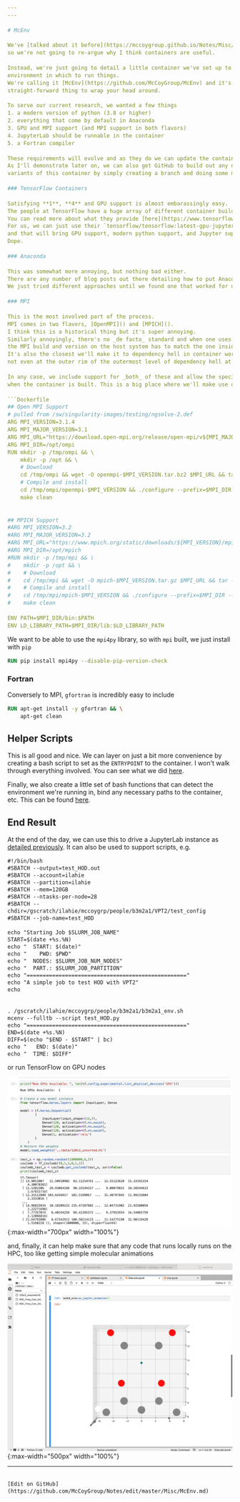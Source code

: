 ```yaml
---
---

# McEnv

We've [talked about it before](https://mccoygroup.github.io/Notes/Misc/ContainerIDEs.html), 
so we're not going to re-argue why I think containers are useful.

Instead, we're just going to detail a little container we've set up to provide a consistent
environment in which to run things.
We're calling it [McEnv](https://github.com/McCoyGroup/McEnv) and it's generally a pretty
straight-forward thing to wrap your head around. 

To serve our current research, we wanted a few things
1. a modern version of python (3.8 or higher)
2. everything that come by default in Anaconda
3. GPU and MPI support (and MPI support in both flavors)
4. JupyterLab should be runnable in the container
5. a Fortran compiler

These requirements will evolve and as they do we can update the container.
As I'll demonstrate later on, we can also get GitHub to build out any number of 
variants of this container by simply creating a branch and doing some minor edits.

### TensorFlow Containers

Satisfying **1**, **4** and GPU support is almost embarassingly easy.
The people at TensorFlow have a huge array of different container builds to work off of.
You can read more about what they provide [here](https://www.tensorflow.org/install/docker).
For us, we can just use their `tensorflow/tensorflow:latest-gpu-jupyter` container as a starting point 
and that will bring GPU support, modern python support, and Jupyter support.
Dope.

### Anaconda

This was somewhat more annoying, but nothing bad either. 
There are any number of blog posts out there detailing how to put Anaconda in a Docker container.
We just tried different approaches until we found one that worked for us.

### MPI

This is the most involved part of the process. 
MPI comes in two flavors, [OpenMPI]() and [MPICH]().
I think this is a historical thing but it's super annoying.
Similarly annoyingly, there's no _de facto_ standard and when one uses `singularity` or `shifter`
the MPI build and version on the host system has to match the one inside. It's a whole thing.
It's also the closest we'll make it to dependency hell in container world, and we're
not even at the outer rim of the outermost level of dependency hell at this point.

In any case, we include support for _both_ of these and allow the specific version to be picked by un/commenting
when the container is built. This is a big place where we'll make use of branches to build the desired version.

```Dockerfile
## Open MPI Support
# pulled from /sw/singularity-images/testing/ngsolve-2.def
ARG MPI_VERSION=3.1.4
ARG MPI_MAJOR_VERSION=3.1
ARG MPI_URL="https://download.open-mpi.org/release/open-mpi/v${MPI_MAJOR_VERSION}/openmpi-${MPI_VERSION}.tar.bz2"
ARG MPI_DIR=/opt/ompi
RUN mkdir -p /tmp/ompi && \
    mkdir -p /opt && \
    # Download
    cd /tmp/ompi && wget -O openmpi-$MPI_VERSION.tar.bz2 $MPI_URL && tar -xjf openmpi-$MPI_VERSION.tar.bz2 && \
    # Compile and install
    cd /tmp/ompi/openmpi-$MPI_VERSION && ./configure --prefix=$MPI_DIR --disable-oshmem --enable-branch-probabilities && make -j12 install && \
    make clean


## MPICH Support
#ARG MPI_VERSION=3.2
#ARG MPI_MAJOR_VERSION=3.2
#ARG MPI_URL="https://www.mpich.org/static/downloads/${MPI_VERSION}/mpich-${MPI_VERSION}.tar.gz"
#ARG MPI_DIR=/opt/mpich
#RUN mkdir -p /tmp/mpi && \
#    mkdir -p /opt && \
#    # Download
#    cd /tmp/mpi && wget -O mpich-$MPI_VERSION.tar.gz $MPI_URL && tar -xjf mpich-$MPI_VERSION.tar.gz && \
#    # Compile and install
#    cd /tmp/mpi/mpich-$MPI_VERSION && ./configure --prefix=$MPI_DIR --disable-oshmem --enable-branch-probabilities && make -j12 install && \
#    make clean

ENV PATH=$MPI_DIR/bin:$PATH
ENV LD_LIBRARY_PATH=$MPI_DIR/lib:$LD_LIBRARY_PATH
```

We want to be able to use the `mpi4py` library, so with `mpi` built, we just install with `pip`

```Dockerfile
RUN pip install mpi4py --disable-pip-version-check
```

### Fortran

Conversely to MPI, `gfortran` is incredibly easy to include

```Dockerfile
RUN apt-get install -y gfortran && \
    apt-get clean
```


## Helper Scripts

This is all good and nice.
We can layer on just a bit more convenience by creating a bash script to set as the
`ENTRYPOINT` to the container.
I won't walk through everything involved. 
You can see what we did [here](https://github.com/McCoyGroup/McEnv/blob/main/CLI.sh).

Finally, we also create a little set of bash functions that can detect the environment
we're running in, bind any necessary paths to the container, etc.
This can be found [here](https://github.com/McCoyGroup/McEnv/blob/main/env.sh).

## End Result 

At the end of the day, we can use this to drive a JupyterLab instance as 
[detailed previously](https://mccoygroup.github.io/Notes/Misc/ContainerIDEs.html#jupyter).
It can also be used to support scripts, e.g.

```shell
#!/bin/bash
#SBATCH --output=test_HOD.out
#SBATCH --account=ilahie
#SBATCH --partition=ilahie
#SBATCH --mem=120GB
#SBATCH --ntasks-per-node=28
#SBATCH --chdir=/gscratch/ilahie/mccoygrp/people/b3m2a1/VPT2/test_config
#SBATCH --job-name=test_HOD

echo "Starting Job $SLURM_JOB_NAME"
START=$(date +%s.%N)
echo "  START: $(date)"
echo "    PWD: $PWD"
echo "  NODES: $SLURM_JOB_NUM_NODES"
echo "  PART.: $SLURM_JOB_PARTITION"
echo "=================================================="
echo "A simple job to test HOD with VPT2"
echo


. /gscratch/ilahie/mccoygrp/people/b3m2a1/b3m2a1_env.sh
mcenv --fulltb --script test_HOD.py
echo "=================================================="
END=$(date +%s.%N)
DIFF=$(echo "$END - $START" | bc)
echo "   END: $(date)"
echo "  TIME: $DIFF"
```

or run TensorFlow on GPU nodes

![gpus](img/gpus.png){:max-width="700px" width="100%"}

and, finally, it can help make sure that any code that runs locally runs on the HPC, too
like getting simple molecular animations

![animate vib](img/mox_animation.gif){:max-width="500px" width="100%"}


---
```

[Edit on GitHub](https://github.com/McCoyGroup/Notes/edit/master/Misc/McEnv.md)